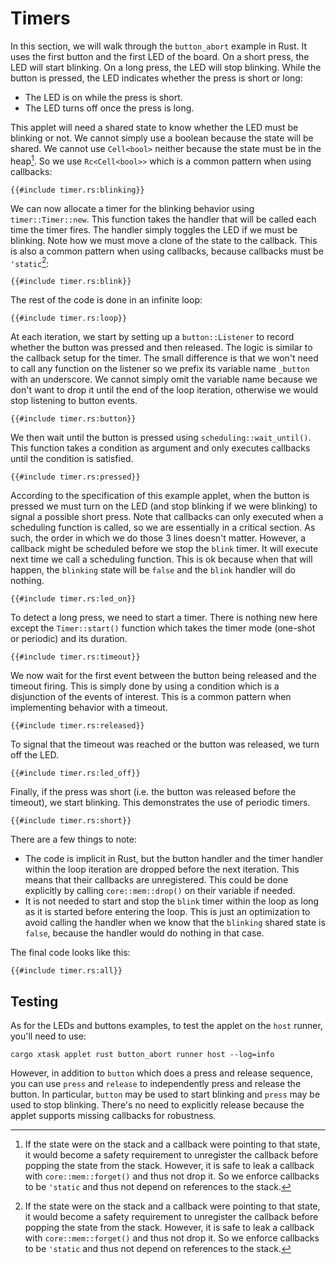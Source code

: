 # Timers

In this section, we will walk through the `button_abort` example in Rust. It
uses the first button and the first LED of the board. On a short press, the LED
will start blinking. On a long press, the LED will stop blinking. While the
button is pressed, the LED indicates whether the press is short or long:

- The LED is on while the press is short.
- The LED turns off once the press is long.

This applet will need a shared state to know whether the LED must be blinking or
not. We cannot simply use a boolean because the state will be shared. We cannot
use `Cell<bool>` neither because the state must be in the heap[^heap]. So we use
`Rc<Cell<bool>>` which is a common pattern when using callbacks:

```rust,no_run,noplayground
{{#include timer.rs:blinking}}
```

We can now allocate a timer for the blinking behavior using `timer::Timer::new`.
This function takes the handler that will be called each time the timer fires.
The handler simply toggles the LED if we must be blinking. Note how we must move
a clone of the state to the callback. This is also a common pattern when using
callbacks, because callbacks must be `'static`[^heap]:

```rust,no_run,noplayground
{{#include timer.rs:blink}}
```

The rest of the code is done in an infinite loop:

```rust,no_run,noplayground
{{#include timer.rs:loop}}
```

At each iteration, we start by setting up a `button::Listener` to record whether
the button was pressed and then released. The logic is similar to the callback
setup for the timer. The small difference is that we won't need to call any
function on the listener so we prefix its variable name `_button` with an
underscore. We cannot simply omit the variable name because we don't want to
drop it until the end of the loop iteration, otherwise we would stop listening
to button events.

```rust,no_run,noplayground
{{#include timer.rs:button}}
```

We then wait until the button is pressed using `scheduling::wait_until()`. This
function takes a condition as argument and only executes callbacks until the
condition is satisfied.

```rust,no_run,noplayground
{{#include timer.rs:pressed}}
```

According to the specification of this example applet, when the button is
pressed we must turn on the LED (and stop blinking if we were blinking) to
signal a possible short press. Note that callbacks can only executed when a
scheduling function is called, so we are essentially in a critical section. As
such, the order in which we do those 3 lines doesn't matter. However, a callback
might be scheduled before we stop the `blink` timer. It will execute next time
we call a scheduling function. This is ok because when that will happen, the
`blinking` state will be `false` and the `blink` handler will do nothing.

```rust,no_run,noplayground
{{#include timer.rs:led_on}}
```

To detect a long press, we need to start a timer. There is nothing new here
except the `Timer::start()` function which takes the timer mode (one-shot or
periodic) and its duration.

```rust,no_run,noplayground
{{#include timer.rs:timeout}}
```

We now wait for the first event between the button being released and the
timeout firing. This is simply done by using a condition which is a disjunction
of the events of interest. This is a common pattern when implementing behavior
with a timeout.

```rust,no_run,noplayground
{{#include timer.rs:released}}
```

To signal that the timeout was reached or the button was released, we turn off
the LED.

```rust,no_run,noplayground
{{#include timer.rs:led_off}}
```

Finally, if the press was short (i.e. the button was released before the
timeout), we start blinking. This demonstrates the use of periodic timers.

```rust,no_run,noplayground
{{#include timer.rs:short}}
```

There are a few things to note:

- The code is implicit in Rust, but the button handler and the timer handler
  within the loop iteration are dropped before the next iteration. This means
  that their callbacks are unregistered. This could be done explicitly by
  calling `core::mem::drop()` on their variable if needed.
- It is not needed to start and stop the `blink` timer within the loop as long
  as it is started before entering the loop. This is just an optimization to
  avoid calling the handler when we know that the `blinking` shared state is
  `false`, because the handler would do nothing in that case.

The final code looks like this:

```rust,no_run
{{#include timer.rs:all}}
```

## Testing

As for the LEDs and buttons examples, to test the applet on the `host` runner,
you'll need to use:

```shell
cargo xtask applet rust button_abort runner host --log=info
```

However, in addition to `button` which does a press and release sequence, you
can use `press` and `release` to independently press and release the button. In
particular, `button` may be used to start blinking and `press` may be used to
stop blinking. There's no need to explicitly release because the applet supports
missing callbacks for robustness.

[^heap]: If the state were on the stack and a callback were pointing to that
    state, it would become a safety requirement to unregister the callback
    before popping the state from the stack. However, it is safe to leak a
    callback with `core::mem::forget()` and thus not drop it. So we enforce
    callbacks to be `'static` and thus not depend on references to the stack.
